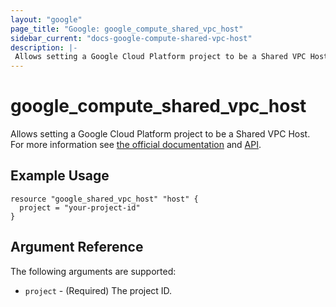 ```yaml
---
layout: "google"
page_title: "Google: google_compute_shared_vpc_host"
sidebar_current: "docs-google-compute-shared-vpc-host"
description: |-
 Allows setting a Google Cloud Platform project to be a Shared VPC Host.
---
```


# google\_compute\_shared\_vpc\_host

Allows setting a Google Cloud Platform project to be a Shared VPC Host. For more information see
[the official documentation](https://cloud.google.com/compute/docs/shared-vpc)
and
[API](https://cloud.google.com/compute/docs/reference/latest/projects/enableXpnHost).

## Example Usage

```hcl
resource "google_shared_vpc_host" "host" {
  project = "your-project-id"
}
```

## Argument Reference

The following arguments are supported:

* `project` - (Required) The project ID.
